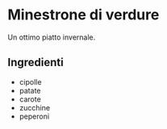 # Minestrone di verdure

Un ottimo piatto invernale.

## Ingredienti

* cipolle
* patate
* carote
* zucchine 
* peperoni
